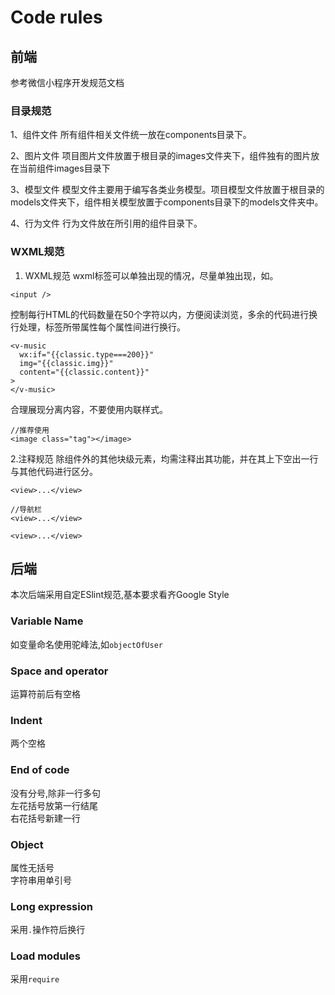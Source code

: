 # Code rules
## 前端
参考微信小程序开发规范文档

### 目录规范
1、组件文件
所有组件相关文件统一放在components目录下。

2、图片文件
项目图片文件放置于根目录的images文件夹下，组件独有的图片放在当前组件images目录下

3、模型文件
模型文件主要用于编写各类业务模型。项目模型文件放置于根目录的models文件夹下，组件相关模型放置于components目录下的models文件夹中。



4、行为文件
行为文件放在所引用的组件目录下。

### WXML规范
1.   WXML规范
wxml标签可以单独出现的情况，尽量单独出现，如。

    <input />

控制每行HTML的代码数量在50个字符以内，方便阅读浏览，多余的代码进行换行处理，标签所带属性每个属性间进行换行。

    <v-music
      wx:if="{{classic.type===200}}"
      img="{{classic.img}}"
      content="{{classic.content}}"
    >
    </v-music>

合理展现分离内容，不要使用内联样式。

    //推荐使用
    <image class="tag"></image>

2.注释规范
除组件外的其他块级元素，均需注释出其功能，并在其上下空出一行与其他代码进行区分。

  
    <view>...</view>
    
    //导航栏
    <view>...</view>
    
    <view>...</view>



## 后端
本次后端采用自定ESlint规范,基本要求看齐Google Style  
### Variable Name
如变量命名使用驼峰法,如```objectOfUser```

### Space and operator
运算符前后有空格

### Indent
两个空格

### End of code
没有分号,除非一行多句  
左花括号放第一行结尾  
右花括号新建一行  

### Object 
属性无括号  
字符串用单引号

### Long expression
采用```.```操作符后换行

### Load modules
采用```require```

